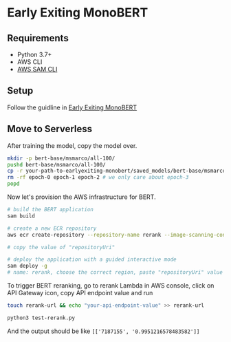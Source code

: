 # Early Exiting MonoBERT

## Requirements

- Python 3.7+
- AWS CLI
- [AWS SAM CLI](https://docs.aws.amazon.com/serverless-application-model/latest/developerguide/serverless-sam-cli-install.html)

## Setup

Follow the guidline in [Early Exiting MonoBERT](https://github.com/castorini/earlyexiting-monobert)

## Move to Serverless

After training the model, copy the model over.

```bash
mkdir -p bert-base/msmarco/all-100/
pushd bert-base/msmarco/all-100/
cp -r your-path-to-earlyexiting-monobert/saved_models/bert-base/msmarco/all-42/ .
rm -rf epoch-0 epoch-1 epoch-2 # we only care about epoch-3
popd
```

Now let's provision the AWS infrastructure for BERT.

```bash
# build the BERT application
sam build

# create a new ECR repository
aws ecr create-repository --repository-name rerank --image-scanning-configuration scanOnPush=true --image-tag-mutability MUTABLE

# copy the value of "repositoryUri"

# deploy the application with a guided interactive mode
sam deploy -g
# name: rerank, choose the correct region, paste "repositoryUri" value and answer yes
```

To trigger BERT reranking, go to rerank Lambda in AWS console, click on API Gateway icon, copy API endpoint value and run

```bash
touch rerank-url && echo "your-api-endpoint-value" >> rerank-url

python3 test-rerank.py
```

And the output should be like `[['7187155', '0.9951216578483582']]`
